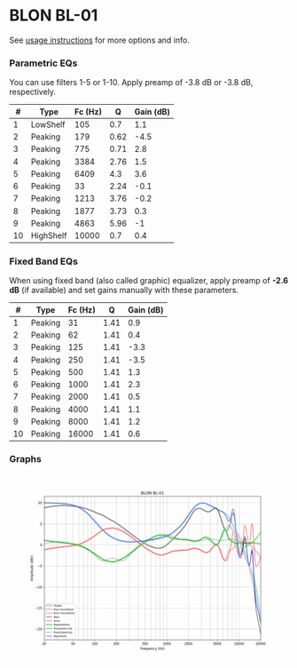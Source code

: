 # BLON BL-01
See [usage instructions](https://github.com/jaakkopasanen/AutoEq#usage) for more options and info.

### Parametric EQs
You can use filters 1-5 or 1-10. Apply preamp of -3.8 dB or -3.8 dB, respectively.

|   # | Type      |   Fc (Hz) |    Q |   Gain (dB) |
|-----|-----------|-----------|------|-------------|
|   1 | LowShelf  |       105 | 0.7  |         1.1 |
|   2 | Peaking   |       179 | 0.62 |        -4.5 |
|   3 | Peaking   |       775 | 0.71 |         2.8 |
|   4 | Peaking   |      3384 | 2.76 |         1.5 |
|   5 | Peaking   |      6409 | 4.3  |         3.6 |
|   6 | Peaking   |        33 | 2.24 |        -0.1 |
|   7 | Peaking   |      1213 | 3.76 |        -0.2 |
|   8 | Peaking   |      1877 | 3.73 |         0.3 |
|   9 | Peaking   |      4863 | 5.96 |        -1   |
|  10 | HighShelf |     10000 | 0.7  |         0.4 |

### Fixed Band EQs
When using fixed band (also called graphic) equalizer, apply preamp of **-2.6 dB** (if available) and set gains manually with these parameters.

|   # | Type    |   Fc (Hz) |    Q |   Gain (dB) |
|-----|---------|-----------|------|-------------|
|   1 | Peaking |        31 | 1.41 |         0.9 |
|   2 | Peaking |        62 | 1.41 |         0.4 |
|   3 | Peaking |       125 | 1.41 |        -3.3 |
|   4 | Peaking |       250 | 1.41 |        -3.5 |
|   5 | Peaking |       500 | 1.41 |         1.3 |
|   6 | Peaking |      1000 | 1.41 |         2.3 |
|   7 | Peaking |      2000 | 1.41 |         0.5 |
|   8 | Peaking |      4000 | 1.41 |         1.1 |
|   9 | Peaking |      8000 | 1.41 |         1.2 |
|  10 | Peaking |     16000 | 1.41 |         0.6 |

### Graphs
![](./BLON%20BL-01.png)
